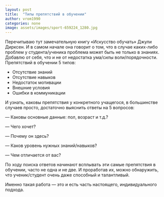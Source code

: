 ```yaml
---
layout: post
title:  "Типы препятствий в обучении"
author: vrom1990
categories: none
image: assets/images/sport-659224_1280.jpg
---
```


Перечитываю тут замечательную книгу «Искусство обучать» Джули Дирксен. И в самом начале она говорит о том, что в случае каких-либо проблем у студента/ученика проблема может быть не только в знаниях. Добавлю от себя, что и не от недостатка ума/силы воли/порядочности. Препятствий в обучении 5 типов:

- Отсутствие знаний
- Отсутствие навыков
- Недостаток мотивации
- Внешние условия
- Ошибки в коммуникации

И узнать, каковы препятствия у конкретного учащегося, в большинстве случаев просто, достаточно выяснить ответы на 5 вопросов:

— Каковы основные данные: пол, возраст и т.д.?

— Чего хочет?

— Почему он здесь?

— Каков уровень нужных знаний/навыков?

— Чем отличается от вас?

По ходу поиска ответов начинают всплывать эти самые препятствия в обучении, часто не одна и не две. И проработав их, можно обнаружить, что ученик/студент очень даже способный и талантливый.

Именно такая работа — это и есть часть настоящего, индивидуального подхода.
